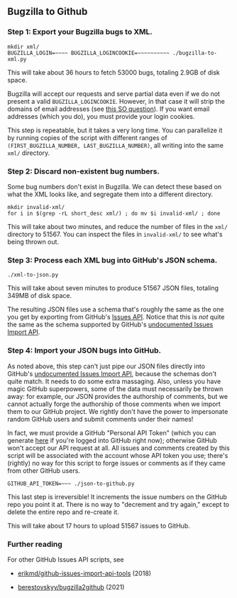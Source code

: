 ## Bugzilla to Github

### Step 1: Export your Bugzilla bugs to XML.

    mkdir xml/
    BUGZILLA_LOGIN=~~~~ BUGZILLA_LOGINCOOKIE=~~~~~~~~~~ ./bugzilla-to-xml.py

This will take about 36 hours to fetch 53000 bugs,
totaling 2.9GB of disk space.

Bugzilla will accept our requests and serve partial data
even if we do not present a valid `BUGZILLA_LOGINCOOKIE`.
However, in that case it will strip the domains of email
addresses (see [this SO question](https://stackoverflow.com/questions/70307092/)).
If you want email addresses (which you do), you must
provide your login cookies.

This step is repeatable, but it takes a very long time.
You can parallelize it by running copies of the script with
different ranges of `(FIRST_BUGZILLA_NUMBER, LAST_BUGZILLA_NUMBER)`,
all writing into the same `xml/` directory.


### Step 2: Discard non-existent bug numbers.

Some bug numbers don't exist in Bugzilla. We can detect these
based on what the XML looks like, and segregate them into a different
directory.

    mkdir invalid-xml/
    for i in $(grep -rL short_desc xml/) ; do mv $i invalid-xml/ ; done

This will take about two minutes, and reduce the
number of files in the `xml/` directory to 51567.
You can inspect the files in `invalid-xml/` to see
what's being thrown out.


### Step 3: Process each XML bug into GitHub's JSON schema.

    ./xml-to-json.py

This will take about seven minutes to produce 51567 JSON files,
totaling 349MB of disk space.

The resulting JSON files use a schema that's roughly the same
as the one you get by exporting from GitHub's
[Issues API](https://docs.github.com/en/rest/reference/issues#list-repository-issues).
Notice that this is _not_ quite the same as the schema supported
by GitHub's [undocumented Issues Import API](https://gist.github.com/jonmagic/5282384165e0f86ef105).


### Step 4: Import your JSON bugs into GitHub.

As noted above, this step can't just pipe our JSON files directly into GitHub's
[undocumented Issues Import API](https://gist.github.com/jonmagic/5282384165e0f86ef105),
because the schemas don't quite match. It needs to do some extra massaging.
Also, unless you have magic GitHub superpowers, some of the data must necessarily
be thrown away: for example, our JSON provides the authorship of comments, but
we cannot actually forge the authorship of those comments when we import them to
our GitHub project. We rightly don't have the power to impersonate random GitHub users
and submit comments under their names!

In fact, we must provide a GitHub "Personal API Token"
(which you can generate [here](https://github.com/settings/tokens/new) if you're logged
into GitHub right now); otherwise GitHub won't accept our API request at all.
All issues and comments created by this script will be associated with the account
whose API token you use; there's (rightly) no way for this script to forge issues or
comments as if they came from other GitHub users.

    GITHUB_API_TOKEN=~~~ ./json-to-github.py

This last step is irreversible! It increments the issue numbers on the GitHub repo you
point it at. There is no way to "decrement and try again," except to delete the entire
repo and re-create it.

This will take about 17 hours to upload 51567 issues to GitHub.


### Further reading

For other GitHub Issues API scripts, see

* [erikmd/github-issues-import-api-tools](https://github.com/erikmd/github-issues-import-api-tools) (2018)

* [berestovskyy/bugzilla2github](https://github.com/berestovskyy/bugzilla2github) (2021)
